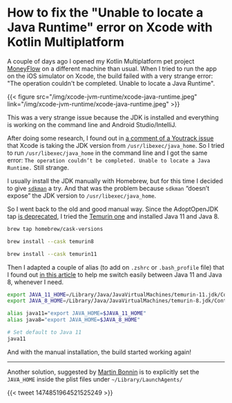 # How to fix the "Unable to locate a Java Runtime" error on Xcode with Kotlin Multiplatform


A couple of days ago I opened my Kotlin Multiplatform pet project [MoneyFlow](https://github.com/prof18/MoneyFlow) on a different machine than usual. When I tried to run the app on the iOS simulator on Xcode, the build failed with a very strange error: "The operation couldn't be completed. Unable to locate a Java Runtime".

{{< figure src="/img/xcode-jvm-runtime/xcode-java-runtime.jpeg" link="/img/xcode-jvm-runtime/xcode-java-runtime.jpeg" >}}

This was a very strange issue because the JDK is installed and everything is working on the command line and Android Studio/IntelliJ. 

After doing some research, I found out in [a comment of a Youtrack issue](https://youtrack.jetbrains.com/issue/KT-50474#focus=Comments-27-5673712.0-0) that Xcode is taking the JDK version from  `/usr/libexec/java_home`. So I tried to run  `/usr/libexec/java_home` in the command line and I got the same error: `The operation couldn’t be completed. Unable to locate a Java Runtime.` Still strange.

I usually install the JDK manually with Homebrew, but for this time I decided to give [`sdkman`](https://sdkman.io/usage) a try. And that was the problem because `sdkman` “doesn’t expose” the JDK version to `/usr/libexec/java_home`. 

So I went back to the old and good manual way. Since the AdoptOpenJDK tap [is deprecated](https://github.com/AdoptOpenJDK/homebrew-openjdk#-deprecation-notice-), I tried the [Temurin one](https://formulae.brew.sh/cask/temurin) and installed Java 11 and Java 8.

```bash
brew tap homebrew/cask-versions

brew install --cask temurin8

brew install --cask temurin11
```

Then I adapted a couple of alias (to add on `.zshrc` or `.bash_profile` file) that I found out [in this article](https://www.yippeecode.com/topics/upgrade-to-openjdk-temurin-using-homebrew/) to help me switch easily between Java 11 and Java 8, whenever I need. 

```bash
export JAVA_11_HOME=/Library/Java/JavaVirtualMachines/temurin-11.jdk/Contents/Home
export JAVA_8_HOME=/Library/Java/JavaVirtualMachines/temurin-8.jdk/Contents/Home

alias java11="export JAVA_HOME=$JAVA_11_HOME"
alias java8="export JAVA_HOME=$JAVA_8_HOME"

# Set default to Java 11
java11
```

And with the manual installation, the build started working again! 

---

Another solution, suggested by [Martin Bonnin](https://twitter.com/martinbonnin) is to explicitly set the `JAVA_HOME` inside the plist files under `~/Library/LaunchAgents/`

{{< tweet 1474851964521525249 >}}


